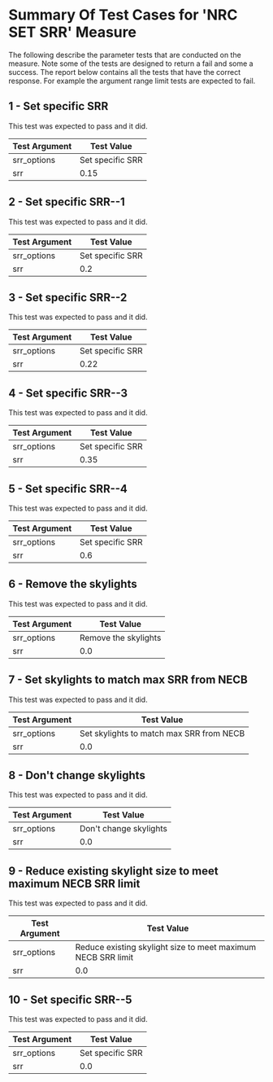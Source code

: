 # Summary Of Test Cases for 'NRC SET SRR' Measure
 
The following describe the parameter tests that are conducted on the measure. Note some of the 
tests are designed to return a fail and some a success. The report below contains all the tests that 
have the correct response. For example the argument range limit tests are expected to fail. 
 
## 1 - Set specific SRR
 
This test was expected to pass and it did.
 
| Test Argument | Test Value |
| ------------- | ---------- |
| srr_options |Set specific SRR |
| srr |0.15 |
 
## 2 - Set specific SRR--1
 
This test was expected to pass and it did.
 
| Test Argument | Test Value |
| ------------- | ---------- |
| srr_options |Set specific SRR |
| srr |0.2 |
 
## 3 - Set specific SRR--2
 
This test was expected to pass and it did.
 
| Test Argument | Test Value |
| ------------- | ---------- |
| srr_options |Set specific SRR |
| srr |0.22 |
 
## 4 - Set specific SRR--3
 
This test was expected to pass and it did.
 
| Test Argument | Test Value |
| ------------- | ---------- |
| srr_options |Set specific SRR |
| srr |0.35 |
 
## 5 - Set specific SRR--4
 
This test was expected to pass and it did.
 
| Test Argument | Test Value |
| ------------- | ---------- |
| srr_options |Set specific SRR |
| srr |0.6 |
 
## 6 - Remove the skylights
 
This test was expected to pass and it did.
 
| Test Argument | Test Value |
| ------------- | ---------- |
| srr_options |Remove the skylights |
| srr |0.0 |
 
## 7 - Set skylights to match max SRR from NECB
 
This test was expected to pass and it did.
 
| Test Argument | Test Value |
| ------------- | ---------- |
| srr_options |Set skylights to match max SRR from NECB |
| srr |0.0 |
 
## 8 - Don't change skylights
 
This test was expected to pass and it did.
 
| Test Argument | Test Value |
| ------------- | ---------- |
| srr_options |Don't change skylights |
| srr |0.0 |
 
## 9 - Reduce existing skylight size to meet maximum NECB SRR limit
 
This test was expected to pass and it did.
 
| Test Argument | Test Value |
| ------------- | ---------- |
| srr_options |Reduce existing skylight size to meet maximum NECB SRR limit |
| srr |0.0 |
 
## 10 - Set specific SRR--5
 
This test was expected to pass and it did.
 
| Test Argument | Test Value |
| ------------- | ---------- |
| srr_options |Set specific SRR |
| srr |0.0 |
 
